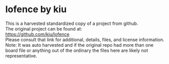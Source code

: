 
# lofence by kiu  
This is a harvested standardized copy of a project from github.  
The original project can be found at:  
https://github.com/kiu/lofence  
Please consult that link for additional, details, files, and license information.  
Note: It was auto harvested and if the original repo had more than one board file or anything out of the ordinary the files here are likely not representative.  
    